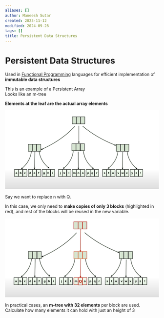 ```yaml
---
aliases: []
author: Maneesh Sutar
created: 2023-11-12
modified: 2024-09-28
tags: []
title: Persistent Data Structures
---
```


# Persistent Data Structures

Used in [Functional Programming](functional_programming.md) languages for efficient implementation of **immutable data structures**

This is an example of a Persistent Array  
Looks like an m-tree

**Elements at the leaf are the actual array elements**

![](Artifacts/PersistentDataStructures.png)

Say we want to replace n with Q.

In this case, we only need to **make copies of only 3 blocks** (highlighted in red), and rest of the blocks will be reused in the new variable.

![](Artifacts/PersistentDataStructuresMod.png)

In practical cases, an **m-tree with 32 elements** per block are used.  
Calculate how many elements it can hold with just an height of 3
